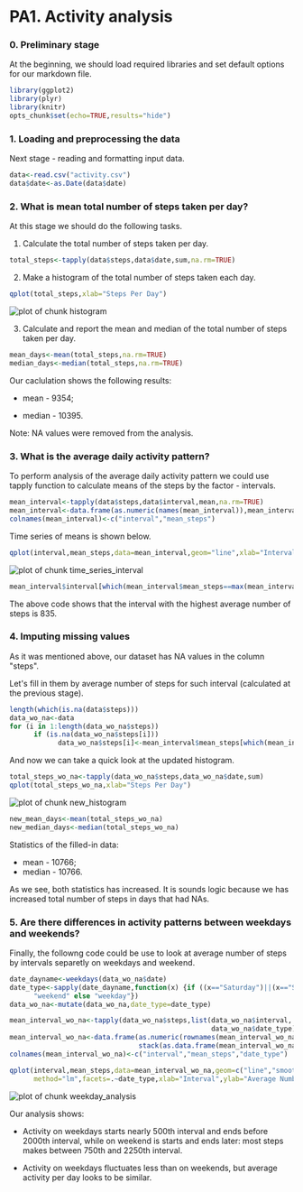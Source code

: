 PA1. Activity analysis
======================

### 0. Preliminary stage

At the beginning, we should load required libraries and set default options for our markdown file.


```r
library(ggplot2)
library(plyr)
library(knitr)
opts_chunk$set(echo=TRUE,results="hide")
```

### 1. Loading and preprocessing the data

Next stage - reading and formatting input data.


```r
data<-read.csv("activity.csv")
data$date<-as.Date(data$date)
```

### 2. What is mean total number of steps taken per day?

At this stage we should do the following tasks.

1. Calculate the total number of steps taken per day.


```r
total_steps<-tapply(data$steps,data$date,sum,na.rm=TRUE)
```

2. Make a histogram of the total number of steps taken each day.


```r
qplot(total_steps,xlab="Steps Per Day")
```

![plot of chunk histogram](figure/histogram-1.png) 

3. Calculate and report the mean and median of the total number of steps taken per day.


```r
mean_days<-mean(total_steps,na.rm=TRUE)
median_days<-median(total_steps,na.rm=TRUE)
```

Our caclulation shows the following results:

* mean - 9354;

* median - 10395.

Note: NA values were removed from the analysis.

### 3. What is the average daily activity pattern?

To perform analysis of the average daily activity pattern we could use tapply function to calculate means of the steps by the factor - intervals.


```r
mean_interval<-tapply(data$steps,data$interval,mean,na.rm=TRUE)
mean_interval<-data.frame(as.numeric(names(mean_interval)),mean_interval)
colnames(mean_interval)<-c("interval","mean_steps")
```

Time series of means is shown below.


```r
qplot(interval,mean_steps,data=mean_interval,geom="line",xlab="Interval",ylab="Average Number of Steps")
```

![plot of chunk time_series_interval](figure/time_series_interval-1.png) 


```r
mean_interval$interval[which(mean_interval$mean_steps==max(mean_interval$mean_steps))]
```

The above code shows that the interval with the highest average number of steps is 835.

### 4. Imputing missing values

As it was mentioned above, our dataset has NA values in the column "steps".

Let's fill in them by average number of steps for such interval (calculated at the previous stage).


```r
length(which(is.na(data$steps)))
data_wo_na<-data
for (i in 1:length(data_wo_na$steps))
      if (is.na(data_wo_na$steps[i]))
            data_wo_na$steps[i]<-mean_interval$mean_steps[which(mean_interval$interval==data_wo_na$interval[i])]
```

And now we can take a quick look at the updated histogram.


```r
total_steps_wo_na<-tapply(data_wo_na$steps,data_wo_na$date,sum)
qplot(total_steps_wo_na,xlab="Steps Per Day")
```

![plot of chunk new_histogram](figure/new_histogram-1.png) 


```r
new_mean_days<-mean(total_steps_wo_na)
new_median_days<-median(total_steps_wo_na)
```

Statistics of the filled-in data:

* mean - 10766;
* median - 10766.

As we see, both statistics has increased. It is sounds logic because we has increased total number of steps in days that had NAs.

### 5. Are there differences in activity patterns between weekdays and weekends?

Finally, the followng code could be use to look at average number of steps by intervals separetly on weekdays and weekend.


```r
date_dayname<-weekdays(data_wo_na$date)
date_type<-sapply(date_dayname,function(x) {if ((x=="Saturday")||(x=="Sunday"))
      "weekend" else "weekday"})
data_wo_na<-mutate(data_wo_na,date_type=date_type)

mean_interval_wo_na<-tapply(data_wo_na$steps,list(data_wo_na$interval,
                                                  data_wo_na$date_type),mean,na.rm=TRUE)
mean_interval_wo_na<-data.frame(as.numeric(rownames(mean_interval_wo_na)),
                                stack(as.data.frame(mean_interval_wo_na)))
colnames(mean_interval_wo_na)<-c("interval","mean_steps","date_type")

qplot(interval,mean_steps,data=mean_interval_wo_na,geom=c("line","smooth"),
      method="lm",facets=.~date_type,xlab="Interval",ylab="Average Number of Steps")
```

![plot of chunk weekday_analysis](figure/weekday_analysis-1.png) 

Our analysis shows:

* Activity on weekdays starts nearly 500th interval and ends before 2000th interval, while on weekend is starts and ends later: most steps makes between 750th and 2250th interval.

* Activity on weekdays fluctuates less than on weekends, but average activity per day looks to be similar.
